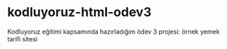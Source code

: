 # kodluyoruz-html-odev3
Kodluyoruz eğitimi kapsamında hazırladığım ödev 3 projesi: örnek yemek tarifi sitesi 
